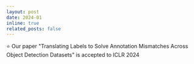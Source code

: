 ```yaml
---
layout: post
date: 2024-01
inline: true
related_posts: false
---
```


:star: Our paper "Translating Labels to Solve Annotation Mismatches Across Object Detection Datasets" is accepted to ICLR 2024

